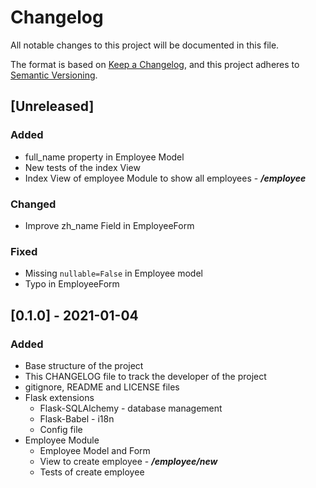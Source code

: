 # Changelog
All notable changes to this project will be documented in this file.

The format is based on [Keep a Changelog](https://keepachangelog.com/en/1.0.0/),
and this project adheres to [Semantic Versioning](https://semver.org/spec/v2.0.0.html).

## [Unreleased]
### Added
- full_name property in Employee Model
- New tests of the index View
- Index View of employee Module to show all employees - ***/employee***

### Changed
- Improve zh_name Field in EmployeeForm 

### Fixed
- Missing `nullable=False` in Employee model
- Typo in EmployeeForm

## [0.1.0] - 2021-01-04
### Added
- Base structure of the project
- This CHANGELOG file to track the developer of the project
- gitignore, README and LICENSE files
- Flask extensions
  - Flask-SQLAlchemy - database management
  - Flask-Babel - i18n
  - Config file
- Employee Module
  - Employee Model and Form
  - View to create employee - ***/employee/new***
  - Tests of create employee
